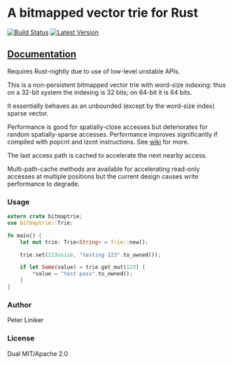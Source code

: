 # A bitmapped vector trie for Rust

[![Build Status](https://travis-ci.org/pliniker/bitmaptrie-rs.svg?branch=master)](https://travis-ci.org/pliniker/bitmaptrie-rs)
[![Latest Version](https://img.shields.io/crates/v/bitmaptrie.svg)](https://crates.io/crates/bitmaptrie)

## [Documentation](https://crates.fyi/crates/bitmaptrie/)

Requires Rust-nightly due to use of low-level unstable APIs.

This is a non-persistent bitmapped vector trie with word-size indexing: thus
on a 32-bit system the indexing is 32 bits; on 64-bit it is 64 bits.

It essentially behaves as an unbounded (except by the word-size index) sparse
vector.

Performance is good for spatially-close accesses but deteriorates for random
spatially-sparse accesses. Performance improves significantly if compiled
with popcnt and lzcnt instructions.
See [wiki](https://github.com/pliniker/bitmaptrie-rs/wiki/Benchmark-information)
for more.

The last access path is cached to accelerate the next nearby access.

Multi-path-cache methods are available for accelerating read-only accesses
at multiple positions but the current design causes write performance to
degrade.

### Usage

```rust
extern crate bitmaptrie;
use bitmaptrie::Trie;

fn main() {
    let mut trie: Trie<String> = Trie::new();

    trie.set(123usize, "testing 123".to_owned());

    if let Some(value) = trie.get_mut(123) {
        *value = "test pass".to_owned();
    }
}
```

### Author

Peter Liniker

### License

Dual MIT/Apache 2.0
